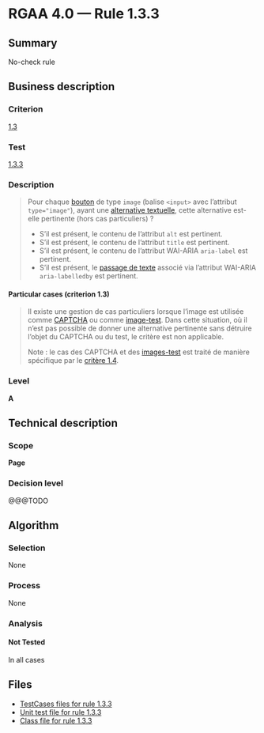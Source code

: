 # RGAA 4.0 — Rule 1.3.3

## Summary

No-check rule

## Business description

### Criterion

[1.3](https://www.numerique.gouv.fr/publications/rgaa-accessibilite/methode/criteres/#crit-1-3)

### Test

[1.3.3](https://www.numerique.gouv.fr/publications/rgaa-accessibilite/methode/criteres/#test-1-3-3)

### Description

> Pour chaque [bouton](https://www.numerique.gouv.fr/publications/rgaa-accessibilite/methode/glossaire/#bouton-formulaire) de type `image` (balise `<input>` avec l’attribut `type="image"`), ayant une [alternative textuelle](https://www.numerique.gouv.fr/publications/rgaa-accessibilite/methode/glossaire/#alternative-textuelle-image), cette alternative est-elle pertinente (hors cas particuliers) ?
> 
> * S’il est présent, le contenu de l’attribut `alt` est pertinent.
> * S’il est présent, le contenu de l’attribut `title` est pertinent.
> * S’il est présent, le contenu de l’attribut WAI-ARIA `aria-label` est pertinent.
> * S’il est présent, le [passage de texte](https://www.numerique.gouv.fr/publications/rgaa-accessibilite/methode/glossaire/#passage-de-texte-lie-par-aria-labelledby-ou-aria-describedby) associé via l’attribut WAI-ARIA `aria-labelledby` est pertinent.

#### Particular cases (criterion 1.3)

> Il existe une gestion de cas particuliers lorsque l’image est utilisée comme [CAPTCHA](https://www.numerique.gouv.fr/publications/rgaa-accessibilite/methode/glossaire/#captcha) ou comme [image-test](https://www.numerique.gouv.fr/publications/rgaa-accessibilite/methode/glossaire/#image-test). Dans cette situation, où il n’est pas possible de donner une alternative pertinente sans détruire l’objet du CAPTCHA ou du test, le critère est non applicable.
> 
> Note : le cas des CAPTCHA et des [images-test](https://www.numerique.gouv.fr/publications/rgaa-accessibilite/methode/glossaire/#image-test) est traité de manière spécifique par le [critère 1.4](https://www.numerique.gouv.fr/publications/rgaa-accessibilite/methode/glossaire/#crit-1-4).

### Level

**A**


## Technical description

### Scope

**Page**

### Decision level

@@@TODO


## Algorithm

### Selection

None

### Process

None

### Analysis

#### Not Tested

In all cases


## Files

- [TestCases files for rule 1.3.3](https://gitlab.com/asqatasun/Asqatasun/-/tree/master/rules/rules-rgaa4.0/src/test/resources/testcases/rgaa40/Rgaa40Rule010303/)
- [Unit test file for rule 1.3.3](https://gitlab.com/asqatasun/Asqatasun/-/blob/master/rules/rules-rgaa4.0/src/test/java/org/asqatasun/rules/rgaa40/Rgaa40Rule010303Test.java)
- [Class file for rule 1.3.3](https://gitlab.com/asqatasun/Asqatasun/-/blob/master/rules/rules-rgaa4.0/src/main/java/org/asqatasun/rules/rgaa40/Rgaa40Rule010303.java)


